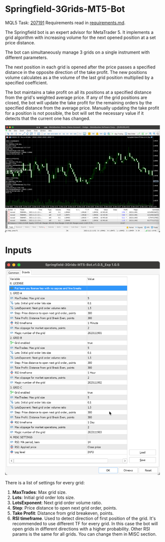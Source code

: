 # Springfield-3Grids-MT5-Bot

MQL5 Task: [207191](https://www.mql5.com/en/job/207191)
Requirements read in [requirements.md](requirements.md).

The Springfield bot is an expert advisor for MetaTrader 5. It implements a grid algorithm with increasing volume for the next opened position at a set price distance.

The bot can simultaneously manage 3 grids on a single instrument with different parameters. 

The next position in each grid is opened after the price passes a specified distance in the opposite direction of the take profit. The new positions volume calculates as a the volume of the last grid position multiplied by a specified coefficient.

The bot maintains a take profit on all its positions at a specified distance from the grid's weighted average price. If any of the grid positions are closed, the bot will update the take profit for the remaining orders by the specified distance from the average price. Manually updating the take profit for a position is not possible, the bot will set the necessary value if it detects that the current one has changed.

![The bot is set on the chart](img/0003.%20Bot%20Chart.png)

# Inputs

![Inputs Dialog](img/0002.%20Result%20settings.png)

There is a list of settings for every grid:
1. **MaxTrades**: Max grid size.
2. **Lots**: Initial grid order lots size.
3. **LotsExponent**: Next grid order volume ratio.
4. **Step**: Price distance to open next grid order, points.
6. **Take Profit**: Distance from grid breakeven, points.
7. **RSI timeframe**. Used to detect direction of first position of the grid. It's recommended to use different TF for every grid. In this case the bot will open grids in different directions with a higher probability. Other RSI params is the same for all grids. You can change them in MISC section.

